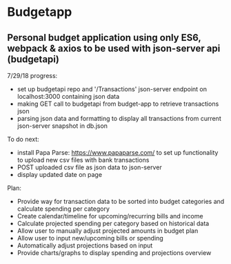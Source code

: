 # Budgetapp
## Personal budget application using only ES6, webpack & axios to be used with json-server api (budgetapi)
7/29/18 progress:
- set up budgetapi repo and '/Transactions' json-server endpoint on localhost:3000 containing json data
- making GET call to budgetapi from budget-app to retrieve transactions json
- parsing json data and formatting to display all transactions from current json-server snapshot in db.json

To do next: 
- install Papa Parse: https://www.papaparse.com/ to set up functionality to upload new csv files with bank transactions
- POST uploaded csv file as json data to json-server
- display updated date on page

Plan: 
- Provide way for transaction data to be sorted into budget categories and calculate spending per category
- Create calendar/timeline for upcoming/recurring bills and income
- Calculate projected spending per category based on historical data
- Allow user to manually adjust projected amounts in budget plan
- Allow user to input new/upcoming bills or spending
- Automatically adjust projections based on input
- Provide charts/graphs to display spending and projections overview
